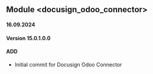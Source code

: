 ## Module <docusign_odoo_connector>

#### 16.09.2024
#### Version 15.0.1.0.0
#### ADD

- Initial commit for Docusign Odoo Connector
